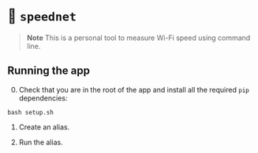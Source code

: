 # 🛜 ```speednet```

> **Note**
This is a personal tool to measure Wi-Fi speed using command line.

## Running the app

0. Check that you are in the root of the app and install all the required `pip` dependencies:

```shell
bash setup.sh
```

1. Create an alias.

2. Run the alias.
